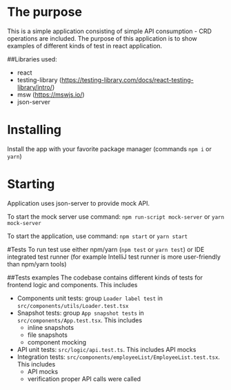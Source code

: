 # The purpose
This is a simple application consisting of simple API consumption - CRD operations are included.
The purpose of this application is to show examples of different kinds of test in react application.

##Libraries used:
* react
* testing-library (https://testing-library.com/docs/react-testing-library/intro/)
* msw (https://mswjs.io/)
* json-server

# Installing
Install the app with your favorite package manager (commands `npm i` or `yarn`)

# Starting
Application uses json-server to provide mock API.

To start the mock server use command:
`npm run-script mock-server` or `yarn mock-server`

To start the application, use command:
`npm start` or `yarn start`

#Tests
To run test use either npm/yarn (`npm test` or `yarn test`) or IDE integrated test runner (for example IntelliJ test runner is more user-friendly than npm/yarn tools)

##Tests examples
The codebase contains different kinds of tests for frontend logic and components. This includes 
* Components unit tests: group `Loader label test` in  `src/components/utils/Loader.test.tsx`
* Snapshot tests: group `App snapshot tests` in `src/components/App.test.tsx`. This includes
  * inline snapshots
  * file snapshots
  * component mocking
* API unit tests: `src/logic/api.test.ts`. This includes API mocks
* Integration tests: `src/components/employeeList/EmployeeList.test.tsx`. This includes
  * API mocks
  * verification proper API calls were called